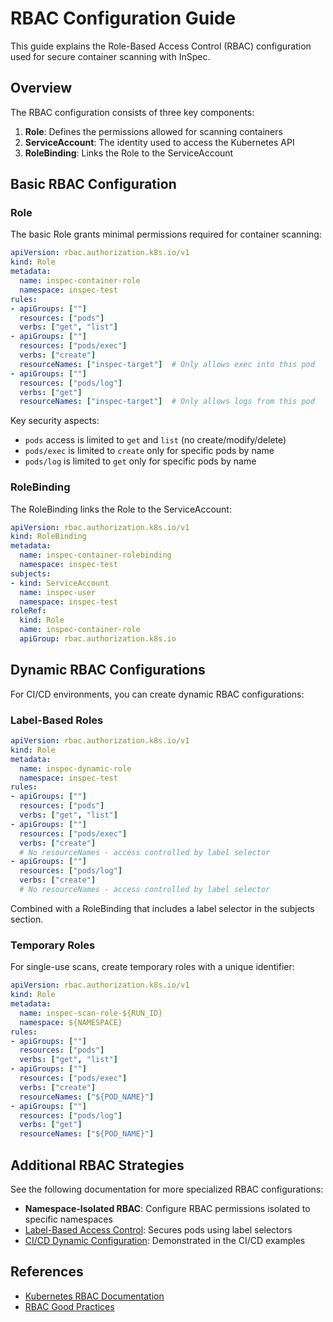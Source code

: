 # RBAC Configuration Guide

This guide explains the Role-Based Access Control (RBAC) configuration used for secure container scanning with InSpec.

## Overview

The RBAC configuration consists of three key components:

1. **Role**: Defines the permissions allowed for scanning containers
2. **ServiceAccount**: The identity used to access the Kubernetes API
3. **RoleBinding**: Links the Role to the ServiceAccount

## Basic RBAC Configuration

### Role

The basic Role grants minimal permissions required for container scanning:

```yaml
apiVersion: rbac.authorization.k8s.io/v1
kind: Role
metadata:
  name: inspec-container-role
  namespace: inspec-test
rules:
- apiGroups: [""]
  resources: ["pods"]
  verbs: ["get", "list"]
- apiGroups: [""]
  resources: ["pods/exec"]
  verbs: ["create"]
  resourceNames: ["inspec-target"]  # Only allows exec into this pod
- apiGroups: [""]
  resources: ["pods/log"]
  verbs: ["get"]
  resourceNames: ["inspec-target"]  # Only allows logs from this pod
```

Key security aspects:
- `pods` access is limited to `get` and `list` (no create/modify/delete)
- `pods/exec` is limited to `create` only for specific pods by name
- `pods/log` is limited to `get` only for specific pods by name

### RoleBinding

The RoleBinding links the Role to the ServiceAccount:

```yaml
apiVersion: rbac.authorization.k8s.io/v1
kind: RoleBinding
metadata:
  name: inspec-container-rolebinding
  namespace: inspec-test
subjects:
- kind: ServiceAccount
  name: inspec-user
  namespace: inspec-test
roleRef:
  kind: Role
  name: inspec-container-role
  apiGroup: rbac.authorization.k8s.io
```

## Dynamic RBAC Configurations

For CI/CD environments, you can create dynamic RBAC configurations:

### Label-Based Roles

```yaml
apiVersion: rbac.authorization.k8s.io/v1
kind: Role
metadata:
  name: inspec-dynamic-role
  namespace: inspec-test
rules:
- apiGroups: [""]
  resources: ["pods"]
  verbs: ["get", "list"]
- apiGroups: [""]
  resources: ["pods/exec"]
  verbs: ["create"]
  # No resourceNames - access controlled by label selector
- apiGroups: [""]
  resources: ["pods/log"]
  verbs: ["create"]
  # No resourceNames - access controlled by label selector
```

Combined with a RoleBinding that includes a label selector in the subjects section.

### Temporary Roles

For single-use scans, create temporary roles with a unique identifier:

```yaml
apiVersion: rbac.authorization.k8s.io/v1
kind: Role
metadata:
  name: inspec-scan-role-${RUN_ID}
  namespace: ${NAMESPACE}
rules:
- apiGroups: [""]
  resources: ["pods"]
  verbs: ["get", "list"]
- apiGroups: [""]
  resources: ["pods/exec"]
  verbs: ["create"]
  resourceNames: ["${POD_NAME}"]
- apiGroups: [""]
  resources: ["pods/log"]
  verbs: ["get"]
  resourceNames: ["${POD_NAME}"]
```

## Additional RBAC Strategies

See the following documentation for more specialized RBAC configurations:

- **Namespace-Isolated RBAC**: Configure RBAC permissions isolated to specific namespaces
- [Label-Based Access Control](label-based.md): Secures pods using label selectors
- [CI/CD Dynamic Configuration](../integration/github-actions.md): Demonstrated in the CI/CD examples

## References

- [Kubernetes RBAC Documentation](https://kubernetes.io/docs/reference/access-authn-authz/rbac/)
- [RBAC Good Practices](https://kubernetes.io/docs/concepts/security/rbac-good-practices/)